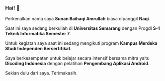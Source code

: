 ### Hai! 👋
Perkenalkan nama saya **Sunan Baihaqi Amrullah** biasa dipanggil **Naqi**.

Saat ini saya sedang berkuliah di **Universitas Semarang** dengan Progdi **S-1 Teknik Informatika Semester 7**.

Untuk kegiatan saya saat ini sedang mengikuti program **Kampus Merdeka Studi Independen Bersertifikat**.

Saya berkesempatan untuk belajar secara intensif bersama mitra yaitu **Dicoding Indonesia** dengan pelatihan **Pengembang Aplikasi Android**.

Sekian dulu dari saya.
Terimakasih.

<!--
**Naqii/Naqii** is a ✨ _special_ ✨ repository because its `README.md` (this file) appears on your GitHub profile.

Here are some ideas to get you started:

- 🔭 I’m currently working on ...
- 🌱 I’m currently learning ...
- 👯 I’m looking to collaborate on ...
- 🤔 I’m looking for help with ...
- 💬 Ask me about ...
- 📫 How to reach me: ...
- 😄 Pronouns: ...
- ⚡ Fun fact: ...
-->
